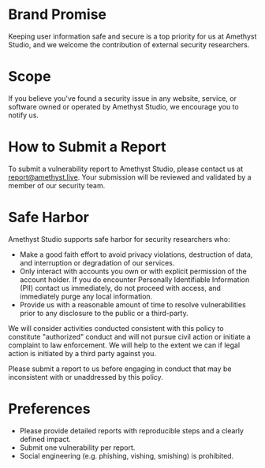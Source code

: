 # Brand Promise

Keeping user information safe and secure is a top priority for us at Amethyst Studio, and we welcome the contribution of external security researchers.

# Scope

If you believe you've found a security issue in any website, service, or software owned or operated by Amethyst Studio, we encourage you to notify us.

# How to Submit a Report

To submit a vulnerability report to Amethyst Studio, please contact us at [report@amethyst.live](mailto:report@amethyst.live). Your submission will be reviewed and validated by a member of our security team.

# Safe Harbor

Amethyst Studio supports safe harbor for security researchers who:

* Make a good faith effort to avoid privacy violations, destruction of data, and interruption or degradation of our services.
* Only interact with accounts you own or with explicit permission of the account holder. If you do encounter Personally Identifiable Information (PII) contact us immediately, do not proceed with access, and immediately purge any local information.
* Provide us with a reasonable amount of time to resolve vulnerabilities prior to any disclosure to the public or a third-party.

We will consider activities conducted consistent with this policy to constitute "authorized" conduct and will not pursue civil action or initiate a complaint to law enforcement. We will help to the extent we can if legal action is initiated by a third party against you.

Please submit a report to us before engaging in conduct that may be inconsistent with or unaddressed by this policy.

# Preferences

* Please provide detailed reports with reproducible steps and a clearly defined impact.
* Submit one vulnerability per report.
* Social engineering (e.g. phishing, vishing, smishing) is prohibited.
